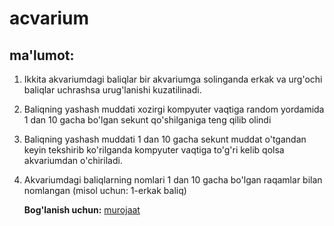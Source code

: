 # acvarium
## ma'lumot:
1. Ikkita akvariumdagi baliqlar bir akvariumga solinganda erkak va urg'ochi baliqlar uchrashsa urug'lanishi kuzatilinadi.
2. Baliqning yashash muddati xozirgi kompyuter vaqtiga random yordamida 1 dan 10 gacha bo'lgan sekunt qo'shilganiga teng qilib olindi
3. Baliqning yashash muddati 1 dan 10 gacha sekunt muddat o'tgandan keyin tekshirib ko'rilganda kompyuter vaqtiga to'g'ri kelib qolsa akvariumdan o'chiriladi.
4. Akvariumdagi baliqlarning nomlari 1 dan 10 gacha bo'lgan raqamlar bilan nomlangan (misol uchun: 1-erkak baliq)

   
   __Bog'lanish uchun:__  [murojaat](https://t.me/s_uktamov)
